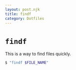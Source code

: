 ```yaml
---
layout: post.njk
title: findf
category: Dotfiles
---
```


# `findf`

This is a way to find files quickly. 

```sh
$ "findf $FILE_NAME"
```
